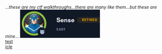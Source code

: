 *...these are my ctf walkthroughs...there are many like them...but these are mine...*
[![img](assets/senselogo.png)](_posts/2023-03-11-sense.md)  
[test](posts/2023-03-11-test.md)  
[icle](_posts/2023-03-11-icle.md)  
